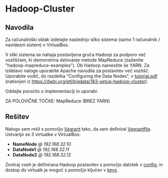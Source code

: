 # Hadoop-Cluster

## Navodila
Za računalniški oblak izdelajte naslednjo sliko sistema (samo 1 računalnik / navidezni sistem) v VirtualBox.

V sliki sistema se nahaja postavljena gruča Hadoop za podporo več vozliščem, ki demonstrira delovanje metode MapReduce (zaženite "hadoop-mapreduce-examples"). Ob Hadoop namestite še YARN. Za izdelavo naloge uporabite Apache navodila za postavitev več vozlišč. Uporabite vodič, do razdelka "Configuring the Data Nodes", v [tutorial.pdf](tutorial.pdf) (natisnjen iz https://dwbi.org/etl/bigdata/183-setup-hadoop-cluster).

Oddajte poročilo o implementaciji in uporabi.

ZA POLOVIČNE TOČKE: MapReduce (BREZ YARN)

## Rešitev
Nalogo sem rešil s pomočjo [Vagrant](https://www.vagrantup.com/) tako, da sem definiral [Vagrantfile](Vagrantfile). Ustvarijo se 3 virtualke v VirtualBox:
- **NameNode**  _@ 192.168.32.10_
- **DataNode1** _@ 192.168.32.11_
- **DataNode2** _@ 192.168.32.12_

Znotraj vseh je definirana Hadoop postavitev s pomočjo datotek v [config](config/), in dostop do virtualk je mogoč s pomočjo ključev v [keys](keys/).

